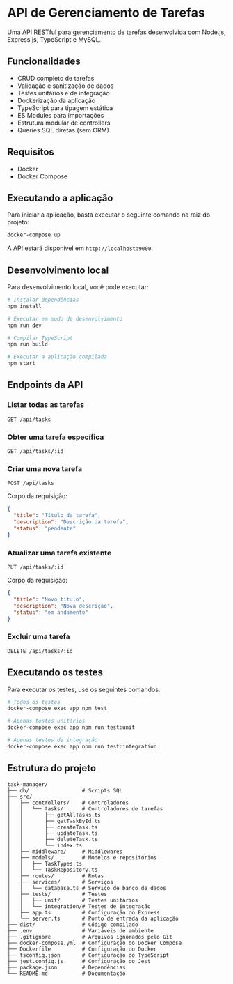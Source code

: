 # API de Gerenciamento de Tarefas

Uma API RESTful para gerenciamento de tarefas desenvolvida com Node.js, Express.js, TypeScript e MySQL.

## Funcionalidades

- CRUD completo de tarefas
- Validação e sanitização de dados
- Testes unitários e de integração
- Dockerização da aplicação
- TypeScript para tipagem estática
- ES Modules para importações
- Estrutura modular de controllers
- Queries SQL diretas (sem ORM)

## Requisitos

- Docker
- Docker Compose

## Executando a aplicação

Para iniciar a aplicação, basta executar o seguinte comando na raiz do projeto:

```bash
docker-compose up
```

A API estará disponível em `http://localhost:9000`.

## Desenvolvimento local

Para desenvolvimento local, você pode executar:

```bash
# Instalar dependências
npm install

# Executar em modo de desenvolvimento
npm run dev

# Compilar TypeScript
npm run build

# Executar a aplicação compilada
npm start
```

## Endpoints da API

### Listar todas as tarefas
```
GET /api/tasks
```

### Obter uma tarefa específica
```
GET /api/tasks/:id
```

### Criar uma nova tarefa
```
POST /api/tasks
```
Corpo da requisição:
```json
{
  "title": "Título da tarefa",
  "description": "Descrição da tarefa",
  "status": "pendente"
}
```

### Atualizar uma tarefa existente
```
PUT /api/tasks/:id
```
Corpo da requisição:
```json
{
  "title": "Novo título",
  "description": "Nova descrição",
  "status": "em andamento"
}
```

### Excluir uma tarefa
```
DELETE /api/tasks/:id
```

## Executando os testes

Para executar os testes, use os seguintes comandos:

```bash
# Todos os testes
docker-compose exec app npm test

# Apenas testes unitários
docker-compose exec app npm run test:unit

# Apenas testes de integração
docker-compose exec app npm run test:integration
```

## Estrutura do projeto

```
task-manager/
├── db/                 # Scripts SQL
├── src/
│   ├── controllers/    # Controladores
│   │   └── tasks/      # Controladores de tarefas
│   │       ├── getAllTasks.ts
│   │       ├── getTaskById.ts
│   │       ├── createTask.ts
│   │       ├── updateTask.ts
│   │       ├── deleteTask.ts
│   │       └── index.ts
│   ├── middleware/     # Middlewares
│   ├── models/         # Modelos e repositórios
│   │   ├── TaskTypes.ts
│   │   └── TaskRepository.ts
│   ├── routes/         # Rotas
│   ├── services/       # Serviços
│   │   └── database.ts # Serviço de banco de dados
│   ├── tests/          # Testes
│   │   ├── unit/       # Testes unitários
│   │   └── integration/# Testes de integração
│   ├── app.ts          # Configuração do Express
│   └── server.ts       # Ponto de entrada da aplicação
├── dist/               # Código compilado
├── .env                # Variáveis de ambiente
├── .gitignore          # Arquivos ignorados pelo Git
├── docker-compose.yml  # Configuração do Docker Compose
├── Dockerfile          # Configuração do Docker
├── tsconfig.json       # Configuração do TypeScript
├── jest.config.js      # Configuração do Jest
├── package.json        # Dependências
└── README.md           # Documentação
``` 
